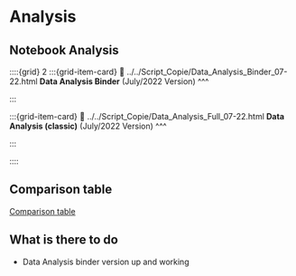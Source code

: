 # Analysis

## Notebook Analysis

::::{grid} 2
:::{grid-item-card}
:link: ../../Script_Copie/Data_Analysis_Binder_07-22.html
**Data Analysis Binder** (July/2022 Version)
^^^



:::

:::{grid-item-card}
:link: ../../Script_Copie/Data_Analysis_Full_07-22.html
**Data Analysis (classic)** (July/2022 Version)
^^^



:::

::::

## Comparison table

[Comparison table](ASW-table.md)

## What is there to do 

- Data Analysis binder version up and working